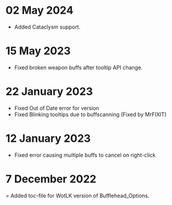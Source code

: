 # 02 May 2024
- Added Cataclysm support.

# 15 May 2023
- Fixed broken weapon buffs after tooltip API change.

# 22 January 2023
- Fixed Out of Date error for version
- Fixed Blinking tooltips due to buffscanning (Fixed by MrFIXlT)

# 12 January 2023
- Fixed error causing multiple buffs to cancel on right-click

# 7 December 2022
= Added toc-file for WotLK version of Bufflehead_Options. 
